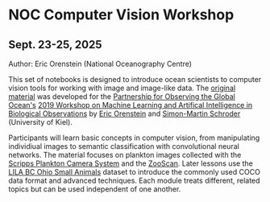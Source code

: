 # NOC Computer Vision Workshop
## Sept. 23-25, 2025

Author: Eric Orenstein (National Oceanography Centre)

This set of notebooks is designed to introduce ocean scientists to computer vision tools for working with image and image-like data. The [original material](https://github.com/eor314/pogo_bioobs19_imaging) was developed for the [Partnership for Observing the Global Ocean's](https://oceandecade.org/actions/partnership-for-observation-of-the-global-ocean-pogo/) [2019 Workshop on Machine Learning and Artifical Intelligence in Biological Observations](https://pogo-ocean.org/capacity-development/activity-related-workshop/pogo-workshop-on-machine-learning-and-artificial-intelligence-in-biological-oceanographic-observations/) by [Eric Orenstein](https://eor314.github.io/) and [Simon-Martin Schroder](https://orcid.org/0000-0002-6603-9907) (University of Kiel).  

Participants will learn basic concepts in computer vision, from manipulating individiual images to semantic classification with convolutional neural networks. The material focuses on plankton images collected with the [Scripps Plankton Camera System](https://aslopubs.onlinelibrary.wiley.com/doi/full/10.1002/lom3.10394) and the [ZooScan](https://sites.google.com/view/piqv/). Later lessons use the [LILA BC Ohio Small Animals](https://lila.science/datasets/ohio-small-animals/) dataset to introduce the commonly used COCO data format and advanced techniques. Each module treats different, related topics but can be used independent of one another. 

